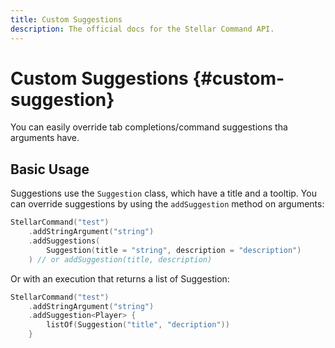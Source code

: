 ```yaml
---
title: Custom Suggestions
description: The official docs for the Stellar Command API.
---
```


# Custom Suggestions {#custom-suggestion}

You can easily override tab completions/command suggestions tha arguments have.

## Basic Usage

Suggestions use the `Suggestion` class, which have a title and a tooltip. You can override suggestions by using the `addSuggestion` method on arguments:

```kotlin
StellarCommand("test")
    .addStringArgument("string")
    .addSuggestions(
        Suggestion(title = "string", description = "description")
    ) // or addSuggestion(title, description)
```

Or with an execution that returns a list of Suggestion:

```kotlin
StellarCommand("test")
    .addStringArgument("string")
    .addSuggestion<Player> {
        listOf(Suggestion("title", "decription"))
    }
```